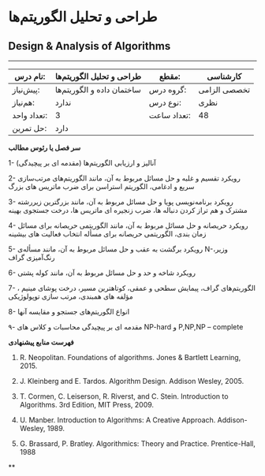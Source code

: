 # طراحی و تحلیل الگوریتم‌ها
## Design & Analysis of Algorithms
_______________________________________________________________________________
| نام درس:    | طراحی و تحلیل الگوریتم‌ها  | مقطع:       | کارشناسی     |
| ----------- | -------------------------- | ----------- | ------------ |
| پیش‌نیاز:   | ساختمان داده و الگوریتم‌ها | گروه درس:   | تخصصی الزامی |
| هم‌نیاز:    | ندارد                      | نوع درس:    | نظری         |
| تعداد واحد: | 3                          | تعداد ساعت: | 48           |
| حل تمرین:   |  دارد                      |             |              |

**سر فصل یا رئوس مطالب**

1- آنالیز و ارزیابی الگوریتم‌ها (مقدمه ای بر پیچیدگی)

2- رویکرد تقسیم و غلبه و حل مسائل مربوط به آن، مانند الگوریتم‌های مرتب‌سازی سریع و ادغامی، الگوریتم استراسن برای ضرب ماتریس های بزرگ

3- رویکرد برنامه‌نویسی پویا و حل مسائل مربوط به آن، مانند بزرگترین زیررشته مشترک و هم تراز کردن دنباله ها، ضرب زنجيره ای ماتریس ها، درخت جستجوی بهينه

4- رویکرد حریصانه و حل مسائل مربوط به آن، مانند الگوریتمی حریصانه برای مسائل زمان بندی، الگوریتمی حریصانه برای مسأله انتخاب فعاليت های بيشينه

5- رویکرد برگشت به عقب و حل مسائل مربوط به آن، مانند مسأله‌ی N-وزیر، رنگ‌آمیزی گراف

6- رویکرد شاخه و حد و حل مسائل مربوط به آن، مانند کوله پشتی

7- الگوریتم‌های گراف، پیمایش سطحی و عمقی، کوتاهترین مسیر، درخت پوشای مینیم ، مؤلفه های همبندی، مرتب سازی توپولوژیکی

8- انواع الگوریتم‌های جستجو و مقایسه آنها

۹- مقدمه ای بر پيچيدگی محاسبات و کلاس های NP-hard و P,NP,NP – complete

**فهرست منابع پیشنهادی**

1. R. Neopolitan. Foundations of algorithms. Jones & Bartlett Learning, 2015.

1. J. Kleinberg and E. Tardos. Algorithm Design. Addison Wesley, 2005.

1. T. Cormen, C. Leiserson, R. Riverst, and C. Stein. Introduction to Algorithms. 3rd Edition, MIT Press, 2009.

1. U. Manber. Introduction to Algorithms: A Creative Approach. Addison-Wesley, 1989.

1. G. Brassard, P. Bratley. Algorithmics: Theory and Practice. Prentice-Hall, 1988

**
